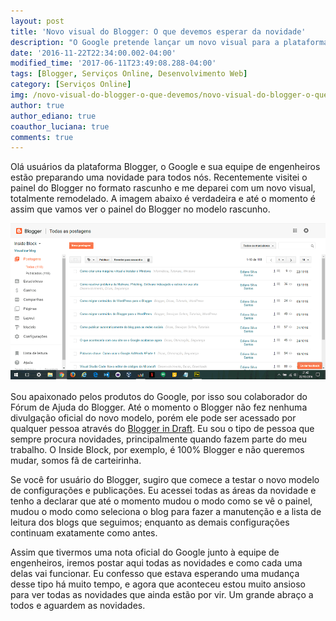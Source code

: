 ```yaml
---
layout: post
title: 'Novo visual do Blogger: O que devemos esperar da novidade'
description: "O Google pretende lançar um novo visual para a plataforma Blogger, entretanto ela ainda não está acessível no endereço da página principal, caso queira fazer um teste antes de qualquer usuário acompanhe o artigo"
date: '2016-11-22T22:34:00.002-04:00'
modified_time: '2017-06-11T23:49:08.288-04:00'
tags: [Blogger, Serviços Online, Desenvolvimento Web]
category: [Serviços Online]
img: /novo-visual-do-blogger-o-que-devemos/novo-visual-do-blogger-o-que-devemos.jpg
author: true
author_ediano: true
coauthor_luciana: true
comments: true
---
```


Olá usuários da plataforma Blogger, o Google e sua equipe de engenheiros estão preparando uma novidade para todos nós. Recentemente visitei o painel do Blogger no formato rascunho e me deparei com um novo visual, totalmente remodelado. A imagem abaixo é verdadeira e até o momento é assim que vamos ver o painel do Blogger no modelo rascunho.

![Novno visual do Blogger](/img/post/novo-visual-do-blogger-o-que-devemos/layout-new-blogger.png)

Sou apaixonado pelos produtos do Google, por isso sou colaborador do Fórum de Ajuda do Blogger. Até o momento o Blogger não fez nenhuma divulgação oficial do novo modelo, porém ele pode ser acessado por qualquer pessoa através do <a href="https://draft.blogger.com/home" rel="nofollow" target="_blank">Blogger in Draft</a>. Eu sou o tipo de pessoa que sempre procura novidades, principalmente quando fazem parte do meu trabalho. O Inside Block, por exemplo, é 100% Blogger e não queremos mudar, somos fã de carteirinha.

Se você for usuário do Blogger, sugiro que comece a testar o novo modelo de configurações e publicações. Eu acessei todas as áreas da novidade e tenho a declarar que até o momento mudou o modo como se vê o painel, mudou o modo como seleciona o blog para fazer a manutenção e a lista de leitura dos blogs que seguimos; enquanto as demais configurações continuam exatamente como antes.

Assim que tivermos uma nota oficial do Google junto à equipe de engenheiros, iremos postar aqui todas as novidades e como cada uma delas vai funcionar. Eu confesso que estava esperando uma mudança desse tipo há muito tempo, e agora que aconteceu estou muito ansioso para ver todas as novidades que ainda estão por vir. Um grande abraço a todos e aguardem as novidades.